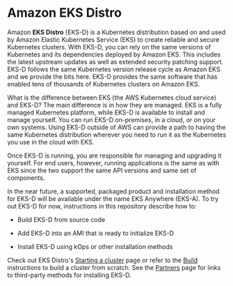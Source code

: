 # Amazon EKS Distro

Amazon **EKS Distro** (EKS-D) is a Kubernetes distribution based on and used by 
Amazon Elastic Kubernetes Service (EKS) to create reliable and secure Kubernetes clusters. With EKS-D,
you can rely on the same versions of Kubernetes and its dependencies deployed
by Amazon EKS. This includes the latest upstream updates as well as extended 
security patching support. EKS-D follows the same Kubernetes version release 
cycle as Amazon EKS and we provide the bits here. 
EKS-D provides the same software that has enabled tens of thousands of Kubernetes
clusters on Amazon EKS.

What is the difference between EKS (the AWS Kubernetes cloud service) and EKS-D?
The main difference is in how they are managed. EKS is a fully managed
Kubernetes platform, while EKS-D is available to install and manage yourself.
You can run EKS-D on-premises, in a cloud, or on your own systems. Using EKS-D outside
of AWS can provide a path to having the same Kubernetes distribution
wherever you need to run it as the Kubernetes you use in the cloud with EKS.


Once EKS-D is running, you are responsible for managing and
upgrading it yourself. For end users, however, running applications is the
same as with EKS since the two support the same API versions and
same set of components.

In the near future, a supported, packaged product and installation method
for EKS-D will be available under the name EKS Anywhere (EKS-A). To try out
EKS-D for now, instructions in this repository describe how to:

* Build EKS-D from source code

* Add EKS-D into an AMI that is ready to initialize EKS-D

* Install EKS-D using kOps or other installation methods

Check out EKS Distro's [Starting a cluster](users/index.md) page or
refer to the [Build](users/build.md) instructions to build a cluster from scratch.
See the [Partners](community/partners.md) page for links to third-party methods for
installing EKS-D.